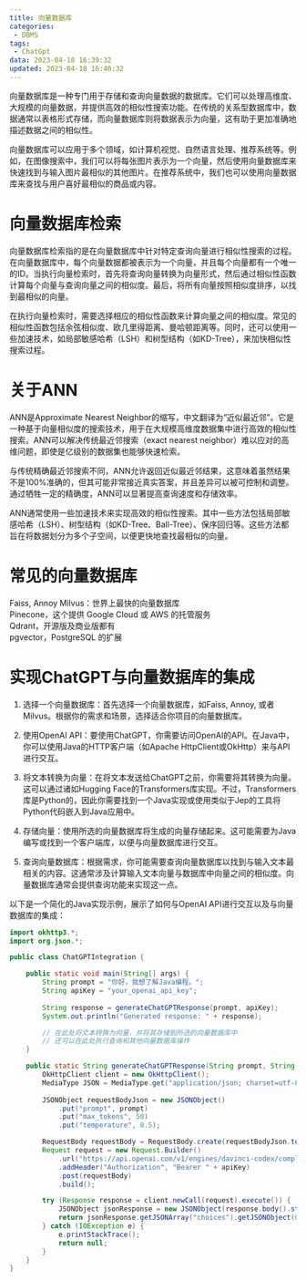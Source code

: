 ```yaml
---
title: 向量数据库
categories:
 - DBMS
tags:
 - ChatGpt
data: 2023-04-18 16:39:32
updated: 2023-04-18 16:40:32
---
```


向量数据库是一种专门用于存储和查询向量数据的数据库。它们可以处理高维度、大规模的向量数据，并提供高效的相似性搜索功能。在传统的关系型数据库中，数据通常以表格形式存储，而向量数据库则将数据表示为向量，这有助于更加准确地描述数据之间的相似性。
<!--more-->

向量数据库可以应用于多个领域，如计算机视觉、自然语言处理、推荐系统等。例如，在图像搜索中，我们可以将每张图片表示为一个向量，然后使用向量数据库来快速找到与输入图片最相似的其他图片。在推荐系统中，我们也可以使用向量数据库来查找与用户喜好最相似的商品或内容。


# 向量数据库检索

向量数据库检索指的是在向量数据库中针对特定查询向量进行相似性搜索的过程。在向量数据库中，每个向量数据都被表示为一个向量，并且每个向量都有一个唯一的ID。当执行向量检索时，首先将查询向量转换为向量形式，然后通过相似性函数计算每个向量与查询向量之间的相似度。最后，将所有向量按照相似度排序，以找到最相似的向量。

在执行向量检索时，需要选择相应的相似性函数来计算向量之间的相似度。常见的相似性函数包括余弦相似度、欧几里得距离、曼哈顿距离等。同时，还可以使用一些加速技术，如局部敏感哈希（LSH）和树型结构（如KD-Tree），来加快相似性搜索过程。

#  关于ANN

ANN是Approximate Nearest Neighbor的缩写，中文翻译为“近似最近邻”。它是一种基于向量相似度的搜索技术，用于在大规模高维度数据集中进行高效的相似性搜索。ANN可以解决传统最近邻搜索（exact nearest neighbor）难以应对的高维问题，即使是亿级别的数据集也能够快速检索。

与传统精确最近邻搜索不同，ANN允许返回近似最近邻结果，这意味着虽然结果不是100%准确的，但其可能非常接近真实答案，并且差异可以被可控制和调整。通过牺牲一定的精确度，ANN可以显著提高查询速度和存储效率。

ANN通常使用一些加速技术来实现高效的相似性搜索。其中一些方法包括局部敏感哈希（LSH）、树型结构（如KD-Tree、Ball-Tree）、保序回归等。这些方法都旨在将数据划分为多个子空间，以便更快地查找最相似的向量。

# 常见的向量数据库

Faiss, Annoy
Milvus：世界上最快的向量数据库  
Pinecone，这个提供 Google Cloud 或 AWS 的托管服务  
Qdrant，开源版及商业版都有  
pgvector，PostgreSQL 的扩展

# 实现ChatGPT与向量数据库的集成

1.  选择一个向量数据库：首先选择一个向量数据库，如Faiss, Annoy, 或者Milvus。根据你的需求和场景，选择适合你项目的向量数据库。

2.  使用OpenAI API：要使用ChatGPT，你需要访问OpenAI的API。在Java中，你可以使用Java的HTTP客户端（如Apache HttpClient或OkHttp）来与API进行交互。
  
3.  将文本转换为向量：在将文本发送给ChatGPT之前，你需要将其转换为向量。这可以通过诸如Hugging Face的Transformers库实现。不过，Transformers库是Python的，因此你需要找到一个Java实现或使用类似于Jep的工具将Python代码嵌入到Java应用中。
   
4.  存储向量：使用所选的向量数据库将生成的向量存储起来。这可能需要为Java编写或找到一个客户端库，以便与向量数据库进行交互。
   
5.  查询向量数据库：根据需求，你可能需要查询向量数据库以找到与输入文本最相关的内容。这通常涉及计算输入文本向量与数据库中向量之间的相似度。向量数据库通常会提供查询功能来实现这一点。
   

以下是一个简化的Java实现示例，展示了如何与OpenAI API进行交互以及与向量数据库的集成：

```java
import okhttp3.*;
import org.json.*;

public class ChatGPTIntegration {

    public static void main(String[] args) {
        String prompt = "你好，我想了解Java编程。";
        String apiKey = "your_openai_api_key";
        
        String response = generateChatGPTResponse(prompt, apiKey);
        System.out.println("Generated response: " + response);

        // 在此处将文本转换为向量，并将其存储到所选的向量数据库中
        // 还可以在此处执行查询和其他向量数据库操作
    }

    public static String generateChatGPTResponse(String prompt, String apiKey) {
        OkHttpClient client = new OkHttpClient();
        MediaType JSON = MediaType.get("application/json; charset=utf-8");
        
        JSONObject requestBodyJson = new JSONObject()
            .put("prompt", prompt)
            .put("max_tokens", 50)
            .put("temperature", 0.5);

        RequestBody requestBody = RequestBody.create(requestBodyJson.toString(), JSON);
        Request request = new Request.Builder()
            .url("https://api.openai.com/v1/engines/davinci-codex/completions")
            .addHeader("Authorization", "Bearer " + apiKey)
            .post(requestBody)
            .build();

        try (Response response = client.newCall(request).execute()) {
            JSONObject jsonResponse = new JSONObject(response.body().string());
            return jsonResponse.getJSONArray("choices").getJSONObject(0).getString("text");
        } catch (IOException e) {
            e.printStackTrace();
            return null;
        }
    }
}

```